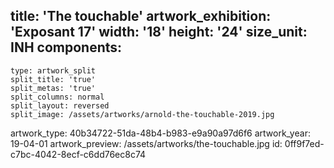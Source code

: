 title: 'The touchable'
artwork_exhibition: 'Exposant 17'
width: '18'
height: '24'
size_unit: INH
components:
  -
    type: artwork_split
    split_title: 'true'
    split_metas: 'true'
    split_columns: normal
    split_layout: reversed
    split_image: /assets/artworks/arnold-the-touchable-2019.jpg
artwork_type: 40b34722-51da-48b4-b983-e9a90a97d6f6
artwork_year: 19-04-01
artwork_preview: /assets/artworks/the-touchable.jpg
id: 0ff9f7ed-c7bc-4042-8ecf-c6dd76ec8c74
